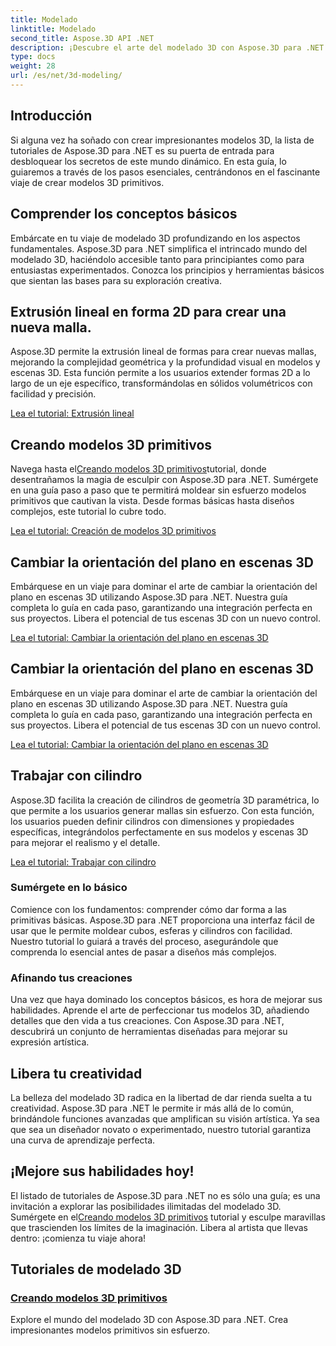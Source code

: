```yaml
---
title: Modelado
linktitle: Modelado
second_title: Aspose.3D API .NET
description: ¡Descubre el arte del modelado 3D con Aspose.3D para .NET! Crea fácilmente modelos primitivos cautivadores en este completo tutorial. Libera tu creatividad hoy.
type: docs
weight: 28
url: /es/net/3d-modeling/
---
```


## Introducción

Si alguna vez ha soñado con crear impresionantes modelos 3D, la lista de tutoriales de Aspose.3D para .NET es su puerta de entrada para desbloquear los secretos de este mundo dinámico. En esta guía, lo guiaremos a través de los pasos esenciales, centrándonos en el fascinante viaje de crear modelos 3D primitivos.

## Comprender los conceptos básicos

Embárcate en tu viaje de modelado 3D profundizando en los aspectos fundamentales. Aspose.3D para .NET simplifica el intrincado mundo del modelado 3D, haciéndolo accesible tanto para principiantes como para entusiastas experimentados. Conozca los principios y herramientas básicos que sientan las bases para su exploración creativa.

## Extrusión lineal en forma 2D para crear una nueva malla.

Aspose.3D permite la extrusión lineal de formas para crear nuevas mallas, mejorando la complejidad geométrica y la profundidad visual en modelos y escenas 3D. Esta función permite a los usuarios extender formas 2D a lo largo de un eje específico, transformándolas en sólidos volumétricos con facilidad y precisión.

[Lea el tutorial: Extrusión lineal](./linear-extrusion/)

## Creando modelos 3D primitivos

 Navega hasta el[Creando modelos 3D primitivos](./primitive-3d-models/)tutorial, donde desentrañamos la magia de esculpir con Aspose.3D para .NET. Sumérgete en una guía paso a paso que te permitirá moldear sin esfuerzo modelos primitivos que cautivan la vista. Desde formas básicas hasta diseños complejos, este tutorial lo cubre todo.

[Lea el tutorial: Creación de modelos 3D primitivos](./primitive-3d-models/)

## Cambiar la orientación del plano en escenas 3D

Embárquese en un viaje para dominar el arte de cambiar la orientación del plano en escenas 3D utilizando Aspose.3D para .NET. Nuestra guía completa lo guía en cada paso, garantizando una integración perfecta en sus proyectos. Libera el potencial de tus escenas 3D con un nuevo control.

[Lea el tutorial: Cambiar la orientación del plano en escenas 3D](./change-plane-orientation/)

## Cambiar la orientación del plano en escenas 3D

Embárquese en un viaje para dominar el arte de cambiar la orientación del plano en escenas 3D utilizando Aspose.3D para .NET. Nuestra guía completa lo guía en cada paso, garantizando una integración perfecta en sus proyectos. Libera el potencial de tus escenas 3D con un nuevo control.

[Lea el tutorial: Cambiar la orientación del plano en escenas 3D](./change-plane-orientation/)


## Trabajar con cilindro

Aspose.3D facilita la creación de cilindros de geometría 3D paramétrica, lo que permite a los usuarios generar mallas sin esfuerzo. Con esta función, los usuarios pueden definir cilindros con dimensiones y propiedades específicas, integrándolos perfectamente en sus modelos y escenas 3D para mejorar el realismo y el detalle.

[Lea el tutorial: Trabajar con cilindro](./working-with-cylinder/)



### Sumérgete en lo básico

Comience con los fundamentos: comprender cómo dar forma a las primitivas básicas. Aspose.3D para .NET proporciona una interfaz fácil de usar que le permite moldear cubos, esferas y cilindros con facilidad. Nuestro tutorial lo guiará a través del proceso, asegurándole que comprenda lo esencial antes de pasar a diseños más complejos.

### Afinando tus creaciones

Una vez que haya dominado los conceptos básicos, es hora de mejorar sus habilidades. Aprende el arte de perfeccionar tus modelos 3D, añadiendo detalles que den vida a tus creaciones. Con Aspose.3D para .NET, descubrirá un conjunto de herramientas diseñadas para mejorar su expresión artística.

## Libera tu creatividad

La belleza del modelado 3D radica en la libertad de dar rienda suelta a tu creatividad. Aspose.3D para .NET le permite ir más allá de lo común, brindándole funciones avanzadas que amplifican su visión artística. Ya sea que sea un diseñador novato o experimentado, nuestro tutorial garantiza una curva de aprendizaje perfecta.

## ¡Mejore sus habilidades hoy!

 El listado de tutoriales de Aspose.3D para .NET no es sólo una guía; es una invitación a explorar las posibilidades ilimitadas del modelado 3D. Sumérgete en el[Creando modelos 3D primitivos](./primitive-3d-models/) tutorial y esculpe maravillas que trascienden los límites de la imaginación. Libera al artista que llevas dentro: ¡comienza tu viaje ahora!
## Tutoriales de modelado 3D
### [Creando modelos 3D primitivos](./primitive-3d-models/)
Explore el mundo del modelado 3D con Aspose.3D para .NET. Crea impresionantes modelos primitivos sin esfuerzo.